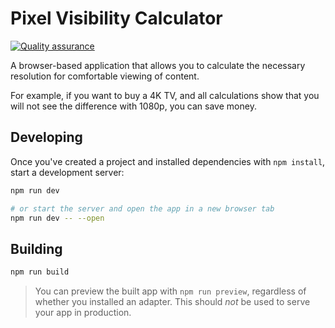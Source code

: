 # Pixel Visibility Calculator

[![Quality assurance](https://github.com/mishamyrt/pixel-visibility-calculator/actions/workflows/qa.yaml/badge.svg)](https://github.com/mishamyrt/pixel-visibility-calculator/actions/workflows/qa.yaml)

A browser-based application that allows you to calculate the necessary resolution for comfortable viewing of content.

For example, if you want to buy a 4K TV, and all calculations show that you will not see the difference with 1080p, you can save money.

## Developing

Once you've created a project and installed dependencies with `npm install`, start a development server:

```bash
npm run dev

# or start the server and open the app in a new browser tab
npm run dev -- --open
```

## Building

```bash
npm run build
```

> You can preview the built app with `npm run preview`, regardless of whether you installed an adapter. This should _not_ be used to serve your app in production.
